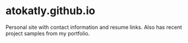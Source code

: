 # atokatly.github.io

Personal site with contact information and resume links. Also has recent project samples from my portfolio. 

